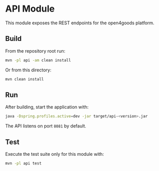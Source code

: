 # API Module

This module exposes the REST endpoints for the open4goods platform.

## Build

From the repository root run:

```bash
mvn -pl api -am clean install
```

Or from this directory:

```bash
mvn clean install
```

## Run

After building, start the application with:

```bash
java -Dspring.profiles.active=dev -jar target/api-<version>.jar
```

The API listens on port `8081` by default.

## Test

Execute the test suite only for this module with:

```bash
mvn -pl api test
```

